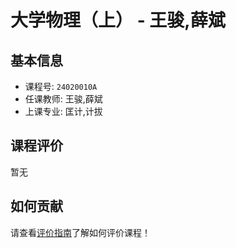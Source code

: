 # 大学物理（上） - 王骏,薛斌

## 基本信息

- 课程号: `24020010A`
- 任课教师: 王骏,薛斌
- 上课专业: 匡计,计拔

## 课程评价

暂无

## 如何贡献

请查看[评价指南](../how-to-comment.md)了解如何评价课程！

